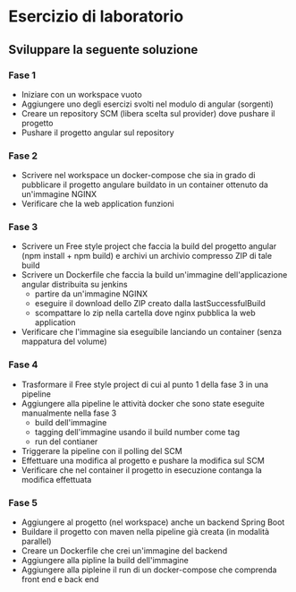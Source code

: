 # Esercizio di laboratorio

## Sviluppare la seguente soluzione

### Fase 1
- Iniziare con un workspace vuoto
- Aggiungere uno degli esercizi svolti nel modulo di angular (sorgenti)
- Creare un repository SCM (libera scelta sul provider) dove pushare il progetto
- Pushare il progetto angular sul repository

### Fase 2
- Scrivere nel workspace un docker-compose che sia in grado di pubblicare il progetto angulare buildato in un container ottenuto da un'immagine NGINX
- Verificare che la web application funzioni

### Fase 3
- Scrivere un Free style project che faccia la build del progetto angular (npm install + npm build) e archivi un archivio compresso ZIP di tale build
- Scrivere un Dockerfile che faccia la build un'immagine dell'applicazione angular distribuita su jenkins
  - partire da un'immagine NGINX
  - eseguire il download dello ZIP creato dalla lastSuccessfulBuild
  - scompattare lo zip nella cartella dove nginx pubblica la web application
- Verificare che l'immagine sia eseguibile lanciando un container (senza mappatura del volume)

### Fase 4
- Trasformare il Free style project di cui al punto 1 della fase 3 in una pipeline
- Aggiungere alla pipeline le attività docker che sono state eseguite manualmente nella fase 3
  - build dell'immagine
  - tagging dell'immagine usando il build number come tag
  - run del contianer
- Triggerare la pipeline con il polling del SCM
- Effettuare una modifica al progetto e pushare la modifica sul SCM
- Verificare che nel container il progetto in esecuzione contanga la modifica effettuata

### Fase 5
- Aggiungere al progetto (nel workspace) anche un backend Spring Boot
- Buildare il progetto con maven nella pipeline già creata (in modalità parallel)
- Creare un Dockerfile che crei un'immagine del backend
- Aggiungere alla pipline la build dell'immagine
- Aggiungere alla pipleine il run di un docker-compose che comprenda front end e back end